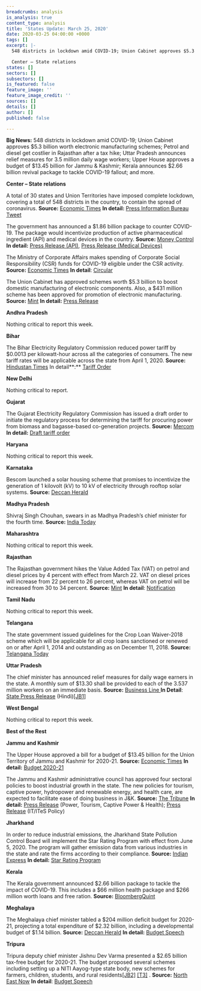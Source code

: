 ```yaml
---
breadcrumbs: analysis
is_analysis: true
content_type: analysis
title: 'States Update: March 25, 2020'
date: 2020-03-25 04:00:00 +0000
tags: []
excerpt: |-
  548 districts in lockdown amid COVID-19; Union Cabinet approves $5.3 billion worth electronic manufacturing schemes; Petrol and diesel get costlier in Rajasthan after a tax hike; Uttar Pradesh announces relief measures for 3.5 million daily wage workers; Upper House approves a budget of $13.45 billion for Jammu & Kashmir; Kerala announces $2.66 billion revival package to tackle COVID-19 fallout; and more.

  Center – State relations
states: []
sectors: []
subsectors: []
is_featured: false
feature_image: ''
feature_image_credit: ''
sources: []
details: []
author: []
published: false

---
```


**Big News:** 548 districts in lockdown amid COVID-19; Union Cabinet approves $5.3 billion worth electronic manufacturing schemes; Petrol and diesel get costlier in Rajasthan after a tax hike; Uttar Pradesh announces relief measures for 3.5 million daily wage workers; Upper House approves a budget of $13.45 billion for Jammu & Kashmir; Kerala announces $2.66 billion revival package to tackle COVID-19 fallout; and more.

**Center – State relations**

A total of 30 states and Union Territories have imposed complete lockdown, covering a total of 548 districts in the country, to contain the spread of coronavirus. **Source:** [Economic Times](https://economictimes.indiatimes.com/news/politics-and-nation/coronavirus30-states-uts-under-complete-lockdown/articleshow/74782477.cms?from=mdr) **In detail:** [Press Information Bureau Tweet](https://twitter.com/PIB_India/status/1242133894427787267?ref_src=twsrc%5Etfw%7Ctwcamp%5Eembeddedtimeline%7Ctwterm%5Eprofile%3APIB_India%7Ctwcon%5Etimelinechrome&ref_url=https%3A%2F%2Fpib.gov.in%2Findexd.aspx)

The government has announced a $1.86 billion package to counter COVID-19. The package would incentivize production of active pharmaceutical ingredient (API) and medical devices in the country. **Source:** [Money Control](https://www.moneycontrol.com/news/business/pharma-wrap-govt-to-give-rs-14k-crore-boost-to-promote-production-of-bulk-drugs-medical-device-5059191.html) **In detail:** [Press Release (API)](https://pib.gov.in/PressReleseDetail.aspx?PRID=1607484), [Press Release (Medical Devices)](https://pib.gov.in/PressReleseDetail.aspx?PRID=1607486)

The Ministry of Corporate Affairs makes spending of Corporate Social Responsibility (CSR) funds for COVID-19 eligible under the CSR activity. **Source:** [Economic Times](https://economictimes.indiatimes.com/news/company/corporate-trends/corporate-affairs-ministry-to-count-funds-spent-to-tackle-covid-19-under-csr-activity/articleshow/74776066.cms) **In detail**: [Circular](http://www.mca.gov.in/Ministry/pdf/Covid_23032020.pdf)

The Union Cabinet has approved schemes worth $5.3 billion to boost domestic manufacturing of electronic components. Also, a $431 million scheme has been approved for promotion of electronic manufacturing. **Source:** [Mint](https://www.livemint.com/news/india/cabinet-approves-scheme-to-make-india-electronic-manufacturing-hub-11584794459524.html) **In detail:** [Press Release](https://pib.gov.in/newsite/PrintRelease.aspx?relid=200576)

**Andhra Pradesh**

Nothing critical to report this week.

**Bihar**

The Bihar Electricity Regulatory Commission reduced power tariff by $0.0013 per kilowatt-hour across all the categories of consumers. The new tariff rates will be applicable across the state from April 1, 2020. **Source:** [Hindustan Times](https://www.hindustantimes.com/patna/10p-unit-reduction-in-bihar-s-power-tariff/story-GdCIHSGL4I354G3UIn7wzI.html) In detail**:** [Tariff Order](https://berc.co.in/orders/tariff/distribution/nbpdcl/2223-press-release-of-tariff-order-fy-2019-22)

**New Delhi**

Nothing critical to report.

**Gujarat**

The Gujarat Electricity Regulatory Commission has issued a draft order to initiate the regulatory process for determining the tariff for procuring power from biomass and bagasse-based co-generation projects. **Source:** [Mercom](https://mercomindia.com/gujarat-escalation-rate-biomass-bagasse/) **In detail:** [Draft tariff order](http://demo.gercin.org/uploaded/document/a9fbbb2c-47f9-4d34-bb35-bf0d67e131ca.pdf)

**Haryana**

Nothing critical to report this week.

**Karnataka**

Bescom launched a solar housing scheme that promises to incentivize the generation of 1 kilovolt (kV) to 10 kV of electricity through rooftop solar systems. **Source:** [Deccan Herald](https://www.deccanherald.com/city/bengaluru-bescom-launches-solar-portal-814452.html)

**Madhya Pradesh**

Shivraj Singh Chouhan, swears in as Madhya Pradesh’s chief minister for the fourth time. **Source:** [India Today](https://www.indiatoday.in/india/story/bjp-s-shivraj-singh-chouhan-sworn-in-as-madhya-pradesh-cm-for-fourth-time-1658867-2020-03-23)

**Maharashtra**

Nothing critical to report this week.

**Rajasthan**

The Rajasthan government hikes the Value Added Tax (VAT) on petrol and diesel prices by 4 percent with effect from March 22. VAT on diesel prices will increase from 22 percent to 26 percent, whereas VAT on petrol will be increased from 30 to 34 percent. **Source:** [Mint](https://www.livemint.com/news/india/petrol-diesel-get-costlier-in-rajasthan-vat-hiked-11584860021087.html) **In detail**: [Notification](http://finance.rajasthan.gov.in/PDFDOCS/TAX/CCT/F-CCT-8679-21032020.pdf)

**Tamil Nadu**

Nothing critical to report this week.

**Telangana**

The state government issued guidelines for the Crop Loan Waiver-2018 scheme which will be applicable for all crop loans sanctioned or renewed on or after April 1, 2014 and outstanding as on December 11, 2018. **Source:** [Telangana Today](https://telanganatoday.com/telangana-guidelines-for-crop-loan-waiver-released)

**Uttar Pradesh**

The chief minister has announced relief measures for daily wage earners in the state. A monthly sum of $13.30 shall be provided to each of the 3.537 million workers on an immediate basis. **Source:** [Business Line ](https://www.thehindubusinessline.com/news/national/up-announces-1000-support-for-daily-wage-workers-hit-by-covid-19-job-losses/article31127123.ece)**In Detail**: [State Press Release](http://information.up.nic.in/attachments/files/5e75d915-1354-4dd1-bd27-3fd20af72573.pdf) (Hindi)[\[JB1\]](#_msocom_1)

**West Bengal**

Nothing critical to report this week.

**Best of the Rest**

**Jammu and Kashmir**

The Upper House approved a bill for a budget of $13.45 billion for the Union Territory of Jammu and Kashmir for 2020-21. **Source:** [Economic Times](https://economictimes.indiatimes.com/news/politics-and-nation/fm-proposes-rs-1-lakh-cr-budget-for-jk/articleshow/74682883.cms) **In detail:** [Budget 2020-21](http://www.jakfinance.nic.in/Budget/Budget20/Budget%20at%20a%20Glance%202020-21.pdf)

The Jammu and Kashmir administrative council has approved four sectoral policies to boost industrial growth in the state. The new policies for tourism, captive power, hydropower and renewable energy, and health care, are expected to facilitate ease of doing business in J&K. **Source:** [The Tribune](https://www.tribuneindia.com/news/administration-council-okays-4-fast-track-courts-for-ut-58694) **In detail:** [Press Release](http://new.jkdirinf.in/NewsDescription.aspx?ID=62109) (Power, Tourism, Captive Power & Health); [Press Release](http://new.jkdirinf.in/NewsDescription.aspx?ID=62110) (IT/ITeS Policy)

**Jharkhand**

In order to reduce industrial emissions, the Jharkhand State Pollution Control Board will implement the Star Rating Program with effect from June 5, 2020. The program will gather emission data from various industries in the state and rate the firms according to their compliance. **Source:** [Indian Express](https://indianexpress.com/article/governance/pollution-control-jharkhand-third-state-in-india-to-have-star-ratings-for-industrial-firms-6316116/) **In detail:** [Star Rating Program](https://jspcb.nic.in/upload/uploadfiles/files/Star%20Rating%20---AAAAA%20(1F)(5).pdf)

**Kerala**

The Kerala government announced $2.66 billion package to tackle the impact of COVID-19. This includes a $66 million health package and $266 million worth loans and free ration. **Source:** [BloombergQuint](https://www.bloombergquint.com/coronavirus-outbreak/one-more-positive-case-in-kerala-left-govt-announces-rs-20k)

**Meghalaya**

The Meghalaya chief minister tabled a $204 million deficit budget for 2020-21, projecting a total expenditure of $2.32 billion, including a developmental budget of $1.14 billion. **Source:** [Deccan Herald](https://www.deccanherald.com/national/east-and-northeast/meghalaya-cm-presents-rs-1532-cr-deficit-budget-for-fy21-815537.html) **In detail:** [Budget Speech](http://megfinance.gov.in/budget_documents/2020-2021/others/budget_speech.pdf)

**Tripura**

Tripura deputy chief minister Jishnu Dev Varma presented a $2.65 billion tax-free budget for 2020-21. The budget proposed several schemes including setting up a NITI Aayog-type state body, new schemes for farmers, children, students, and rural residents[\[JB2\]](#_msocom_2) [\[T3\]](#_msocom_3) . **Source:** [North East Now](https://nenow.in/north-east-news/tripura/tripura-deputy-cm-jishnu-dev-varma-presents-rs-19891-crore-tax-free-budget.html) **In detail**: [Budget Speech](https://finance.tripura.gov.in/sites/default/files/English%20Budget%20Speech%202020-21.pdf)